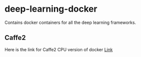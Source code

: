 # deep-learning-docker
Contains docker containers for all the deep learning frameworks.


## Caffe2
Here is the link for Caffe2 CPU version of docker [Link](https://hub.docker.com/r/lcskrishna/caffe2-docker/)
